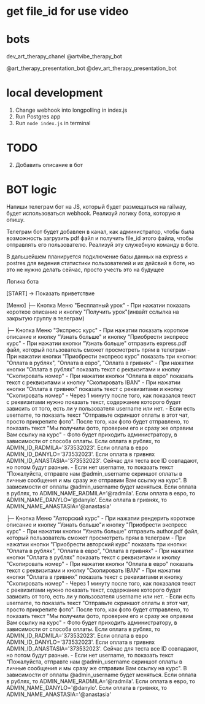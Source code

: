 # get file_id for use video


# bots
dev_art_therapy_chanel
@artvibe_therapy_bot

@art_therapy_presentation_bot
@dev_art_therapy_presentation_bot

# local development
1. Change webhook into longpolling in index.js
1. Run Postgres app
2. Run <code>node index.js</code> in terminal


# TODO
2. Добавить описание в бот

# BOT logic
Напиши телеграм бот на JS, который будет размещаться на railway, будет использоваться webhook. Реализуй логику бота, которую я опишу.

Телеграм бот будет добавлен в канал, как администратор, чтобы была возможность загрузить pdf файл и получить file_id этого файла, чтобы отправлять его пользователю. Реализуй эту служебную команду в боте.

В дальшейшем планируется подключение базы данных на express и postres для ведения статистики пользователей и их дейсвий в боте, но это не нужно делать сейчас, просто учесть это на будущее

Логика бота

[START]
→ Показать приветствие

[Меню]
├─ Кнопка Меню "Бесплатный урок"
    - При нажатии показать короткое описание и кнопку "Получить урок"(инвайт сслылка на закрытую группу в телеграм)

├─ Кнопка Меню "Экспресс курс"
    - При нажатии показать короткое описание и кнопку "Узнать больше" и кнопку "Приобрести экспресс курс"
    - При нажатии кнопки "Узнать больше" отправить express.pdf файл, который пользователь сможет просмотреть прям в телеграм
    - При нажатии кнопки "Приобрести экспресс курс" показать три кнопки: "Оплата в рублях", "Оплата в евро", "Оплата в гривнях"
    - При нажатии кнопки "Оплата в рублях" показать текст с реквизитами и кнопку "Скопировать номер"
    - При нажатии кнопки "Оплата в евро" показать текст с реквизитами и кнопку "Скопировать IBAN"
    - При нажатии кнопки "Оплата в гривнях" показать текст с реквизитами и кнопку "Скопировать номер"
    - Через 1 минуту после того, как показался текст с реквизитами нужно показать текст, содержание которого будет зависить от того, есть ли у пользователя username или нет.
        - Если есть username, то показать текст "Отправьте скриншот оплаты в этот чат, просто прикрепите фото". После того, как фото будет отправлено, то показать текст "Мы получили фото, проверим его и сразу же оправим Вам ссылку на курс"
            - Фото будет приходить администратору, в зависимости от способа оплаты. Если оплата в рублях, то ADMIN_ID_RADMILA='373532023'. Eсли оплата в евро ADMIN_ID_DANYLO='373532023'. Если оплата в гривнях ADMIN_ID_ANASTASIA='373532023'. Сейчас для теста все ID совпадают, но потом будут разные.
        - Если нет username, то показать текст "Пожалуйста, отправте нам @admin_username скриншот оплаты в личные сообщения и мы сразу же отправим Вам ссылку на курс". В зависимости от оплаты @admin_username будет меняться. Если оплата в рублях, то ADMIN_NAME_RADMILA='@radmila'. Если оплата в евро, то ADMIN_NAME_DANYLO='@danylo'. Если оплата в гривнях, то ADMIN_NAME_ANASTASIA='@anastasia'

├─ Кнопка Меню "Авторский курс"
    - При нажатии рендерить короткое описание и кнопку "Узнать больше"и кнопку "Приобрести экспресс курс"
    - При нажатии кнопки "Узнать больше" отправить author.pdf файл, который пользователь сможет просмотреть прям в телеграм
    - При нажатии кнопки "Приобрести авторский курс" показать три кнопки: "Оплата в рублях", "Оплата в евро", "Оплата в гривнях"
    - При нажатии кнопки "Оплата в рублях" показать текст с реквизитами и кнопку "Скопировать номер"
    - При нажатии кнопки "Оплата в евро" показать текст с реквизитами и кнопку "Скопировать IBAN"
    - При нажатии кнопки "Оплата в гривнях" показать текст с реквизитами и кнопку "Скопировать номер"
    - Через 1 минуту после того, как показался текст с реквизитами нужно показать текст, содержание которого будет зависить от того, есть ли у пользователя username или нет.
        - Если есть username, то показать текст "Отправьте скриншот оплаты в этот чат, просто прикрепите фото". После того, как фото будет отправлено, то показать текст "Мы получили фото, проверим его и сразу же оправим Вам ссылку на курс"
            - Фото будет приходить администратору, в зависимости от способа оплаты. Если оплата в рублях, то ADMIN_ID_RADMILA='373532023'. Eсли оплата в евро ADMIN_ID_DANYLO='373532023'. Если оплата в гривнях ADMIN_ID_ANASTASIA='373532023'. Сейчас для теста все ID совпадают, но потом будут разные.
        - Если нет username, то показать текст "Пожалуйста, отправте нам @admin_username скриншот оплаты в личные сообщения и мы сразу же отправим Вам ссылку на курс". В зависимости от оплаты @admin_username будет меняться. Если оплата в рублях, то ADMIN_NAME_RADMILA='@radmila'. Если оплата в евро, то ADMIN_NAME_DANYLO='@danylo'. Если оплата в гривнях, то ADMIN_NAME_ANASTASIA='@anastasia'